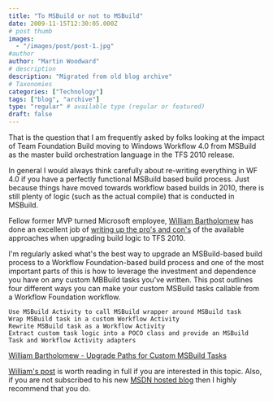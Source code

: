 ```yaml
---
title: "To MSBuild or not to MSBuild"
date: 2009-11-15T12:30:05.000Z
# post thumb
images:
  - "/images/post/post-1.jpg"
#author
author: "Martin Woodward"
# description
description: "Migrated from old blog archive"
# Taxonomies
categories: ["Technology"]
tags: ["blog", "archive"]
type: "regular" # available type (regular or featured)
draft: false
---
```


That is the question that I am frequently asked by folks looking at the impact of Team Foundation Build moving to Windows Workflow 4.0 from MSBuild as the master build orchestration language in the TFS 2010 release.  

In general I would always think carefully about re-writing everything in WF 4.0 if you have a perfectly functional MSBuild based build process.  Just because things have moved towards workflow based builds in 2010, there is still plenty of logic (such as the actual compile) that is conducted in MSBuild.

Fellow former MVP turned Microsoft employee, [William Bartholomew](http://blogs.msdn.com/willbar/) has done an excellent job of [writing up the pro's and con's](http://blogs.msdn.com/willbar/archive/2009/11/12/upgrade-paths-for-custom-msbuild-tasks.aspx) of the available approaches when upgrading build logic to TFS 2010.

I'm regularly asked what's the best way to upgrade an MSBuild-based build process to a Workflow Foundation-based build process and one of the most important parts of this is how to leverage the investment and dependence you have on any custom MBBuild tasks you've written. This post outlines four different ways you can make your custom MSBuild tasks callable from a Workflow Foundation workflow.

	Use MSBuild Activity to call MSBuild wrapper around MSBuild task 
	Wrap MSBuild task in a custom Workflow Activity
	Rewrite MSBuild task as a Workflow Activity
	Extract custom task logic into a POCO class and provide an MSBuild Task and Workflow Activity adapters

[William Bartholomew - Upgrade Paths for Custom MSBuild Tasks](http://blogs.msdn.com/willbar/archive/2009/11/12/upgrade-paths-for-custom-msbuild-tasks.aspx)

[William's post](http://blogs.msdn.com/willbar/archive/2009/11/12/upgrade-paths-for-custom-msbuild-tasks.aspx) is worth reading in full if you are interested in this topic.  Also, if you are not subscribed to his new [MSDN hosted blog](http://blogs.msdn.com/willbar/) then I highly recommend that you do.